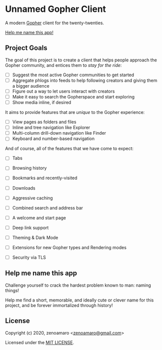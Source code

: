 Unnamed Gopher Client
=====================

A modern [Gopher](https://en.wikipedia.org/wiki/Gopher_(protocol)) client for the twenty-twenties.

[Help me name this app!](#help-me-name-this-app)


Project Goals
-------------

The goal of this project is to create a client that helps people approach the Gopher community, and entices them to _stay for the ride_:

- [ ] Suggest the most active Gopher communities to get started
- [ ] Aggregate phlogs into feeds to help following creators and giving them a bigger audience
- [ ] Figure out a way to let users interact with creators
- [ ] Make it easy to search the Gopherspace and start exploring
- [ ] Show media inline, if desired

It aims to provide features that are _unique_ to the Gopher experience:

- [ ] View pages as folders and files
- [ ] Inline and tree navigation like Explorer
- [ ] Multi-column drill-down navigation like Finder
- [ ] Keyboard and number-based navigation

And of course, all of the features that we have come to expect:

- [ ] Tabs
- [ ] Browsing history
- [ ] Bookmarks and recently-visited
- [ ] Downloads
- [ ] Aggressive caching
- [ ] Combined search and address bar
- [ ] A welcome and start page
- [ ] Deep link support
- [ ] Theming & Dark Mode
- [ ] Extensions for new Gopher types and Rendering modes
- [ ] Security via TLS


Help me name this app
---------------------

Challenge yourself to crack the hardest problem known to man: naming things!

Help me find a short, memorable, and ideally cute or clever name for this project, and be forever immortalized through history!


License
-------

Copyright (c) 2020, zenoamaro \<zenoamaro@gmail.com\>

Licensed under the [MIT LICENSE](LICENSE.md).
